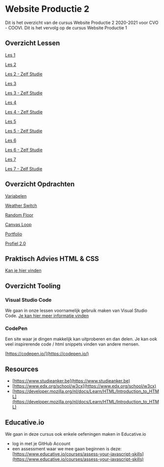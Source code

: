 # Website Productie 2

Dit is het overzicht van de cursus Website Productie 2 2020-2021 voor CVO - COOVI.
Dit is het vervolg op de cursus Website Productie 1

## Overzicht Lessen

[Les 1](./les_01)

[Les 2](./les_02)

[Les 2 - Zelf Studie](./les_02_selfstudy)

[Les 3](./les_03)

[Les 3 - Zelf Studie](./les_03_selfstudy)

[Les 4](./les_04)

[Les 4 - Zelf Studie](./les_04_selfstudy)

[Les 5](./les_05)

[Les 5 - Zelf Studie](./les_05_selfstudy)

[Les 6](./les_06)

[Les 6 - Zelf Studie](./les_06_selfstudy)

[Les 7](./les_07)

[Les 7 - Zelf Studie](./les_07_selfstudy)

## Overzicht Opdrachten

[Variabelen](./opdracht-variabelen) 

[Weather Switch](./opdracht-weather) 

[Random Floor](./opdracht-random-floor) 

[Canvas Loop](./opdracht-canvasloop) 

[Portfolio](./opdracht-portfolio-2) 

[Profiel 2.0](./opdracht-profiel-2) 

## Praktisch Advies HTML & CSS

[Kan je hier vinden](./praktisch-advies)

## Overzicht Tooling

### Visual Studio Code

We gaan in onze lessen voornamelijk gebruik maken van Visual Studio Code. [Je kan hier meer informatie vinden](visual-code-extensions.md)

### CodePen
Een site waar je dingen makkelijk kan uitproberen en dan delen. Je kan ook veel inspirerende code / html snippets vinden van andere mensen.

[https://codepen.io/](https://codepen.io/)

## Resources
- [https://www.studieanker.be](https://www.studieanker.be)
- [https://www.edx.org/school/w3cx](https://www.edx.org/school/w3cx)
- [https://developer.mozilla.org/nl/docs/Learn/HTML/Introduction_to_HTML](https://developer.mozilla.org/nl/docs/Learn/HTML/Introduction_to_HTML)


## Educative.io

We gaan in deze cursus ook enkele oefeningen maken in Educative.io

- log in met je GitHub Account
- een assessment waar we mee gaan beginnen is deze: [https://www.educative.io/courses/assess-your-javascript-skills](https://www.educative.io/courses/assess-your-javascript-skills)
